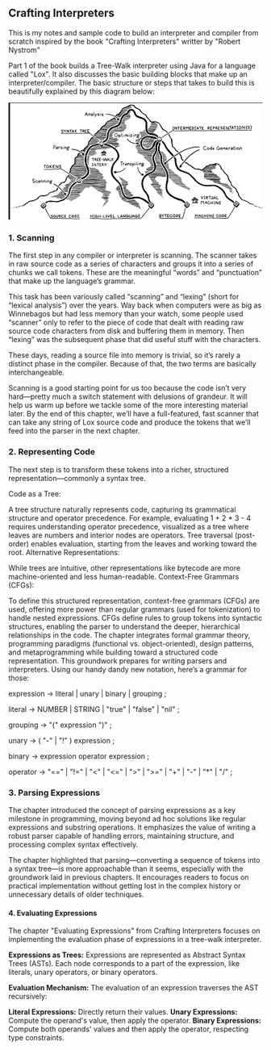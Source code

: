## Crafting Interpreters

This is my notes and sample code to build an interpreter and compiler from scratch inspired by the book "Crafting Interpreters" writter by "Robert Nystrom"

Part 1 of the book builds a Tree-Walk interpreter using Java for a language called "Lox". 
It also discusses the basic building blocks that make up an interpreter/compiler. 
The basic structure or steps that takes to build this is beautifully explained by this diagram below:

![Bird's eye view](./public/interpreters.jpeg)

### 1. Scanning
The first step in any compiler or interpreter is scanning. The scanner takes in raw source code as a series of characters and groups it into a series of chunks we call tokens. These are the meaningful “words” and “punctuation” that make up the language’s grammar.

This task has been variously called “scanning” and “lexing” (short for “lexical analysis”) over the years. Way back when computers were as big as Winnebagos but had less memory than your watch, some people used “scanner” only to refer to the piece of code that dealt with reading raw source code characters from disk and buffering them in memory. Then “lexing” was the subsequent phase that did useful stuff with the characters.

These days, reading a source file into memory is trivial, so it’s rarely a distinct phase in the compiler. Because of that, the two terms are basically interchangeable.

Scanning is a good starting point for us too because the code isn’t very hard—pretty much a switch statement with delusions of grandeur. It will help us warm up before we tackle some of the more interesting material later. By the end of this chapter, we’ll have a full-featured, fast scanner that can take any string of Lox source code and produce the tokens that we’ll feed into the parser in the next chapter.

### 2. Representing Code
The next step is to transform these tokens into a richer, structured representation—commonly a syntax tree.

Code as a Tree:

A tree structure naturally represents code, capturing its grammatical structure and operator precedence. For example, evaluating 1 + 2 * 3 - 4 requires understanding operator precedence, visualized as a tree where leaves are numbers and interior nodes are operators.
Tree traversal (post-order) enables evaluation, starting from the leaves and working toward the root.
Alternative Representations:

While trees are intuitive, other representations like bytecode are more machine-oriented and less human-readable.
Context-Free Grammars (CFGs):

To define this structured representation, context-free grammars (CFGs) are used, offering more power than regular grammars (used for tokenization) to handle nested expressions.
CFGs define rules to group tokens into syntactic structures, enabling the parser to understand the deeper, hierarchical relationships in the code.
The chapter integrates formal grammar theory, programming paradigms (functional vs. object-oriented), design patterns, and metaprogramming while building toward a structured code representation. This groundwork prepares for writing parsers and interpreters.
Using our handy dandy new notation, here’s a grammar for those:

expression     → literal
| unary
| binary
| grouping ;

literal        → NUMBER | STRING | "true" | "false" | "nil" ;

grouping       → "(" expression ")" ;

unary          → ( "-" | "!" ) expression ;

binary         → expression operator expression ;

operator       → "==" | "!=" | "<" | "<=" | ">" | ">="
| "+"  | "-"  | "*" | "/" ;


### 3. Parsing Expressions
The chapter introduced the concept of parsing expressions as a key milestone in programming, moving beyond ad hoc solutions like regular expressions and substring operations. It emphasizes the value of writing a robust parser capable of handling errors, maintaining structure, and processing complex syntax effectively.

The chapter highlighted that parsing—converting a sequence of tokens into a syntax tree—is more approachable than it seems, especially with the groundwork laid in previous chapters. It encourages readers to focus on practical implementation without getting lost in the complex history or unnecessary details of older techniques.


#### 4. Evaluating Expressions
The chapter "Evaluating Expressions" from Crafting Interpreters focuses on implementing the evaluation phase of expressions in a tree-walk interpreter. 

**Expressions as Trees:** Expressions are represented as Abstract Syntax Trees (ASTs). Each node corresponds to a part of the expression, like literals, unary operators, or binary operators.

**Evaluation Mechanism:** The evaluation of an expression traverses the AST recursively:

**Literal Expressions:** Directly return their values.
**Unary Expressions:** Compute the operand's value, then apply the operator.
**Binary Expressions:** Compute both operands' values and then apply the operator, respecting type constraints.